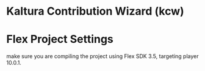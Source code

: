 # Kaltura Contribution Wizard (kcw)



# Flex Project Settings
make sure you are compiling the project using Flex SDK 3.5, targeting player 10.0.1.
